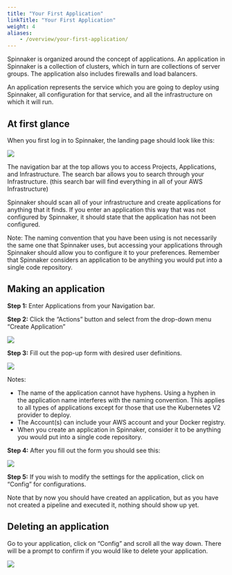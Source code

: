 ```yaml
---
title: "Your First Application"
linkTitle: "Your First Application"
weight: 4
aliases:
    - /overview/your-first-application/
---
```


Spinnaker is organized around the concept of applications. An application in Spinnaker is a collection of clusters, which in turn are collections of server groups. The application also includes firewalls and load balancers.

An application represents the service which you are going to deploy using Spinnaker, all configuration for that service, and all the infrastructure on which it will run.

## At first glance

When you first log in to Spinnaker, the landing page should look like this:

![](/images/Image-2017-03-24-at-3.15.34-PM.png)

The navigation bar at the top allows you to access Projects, Applications, and Infrastructure.
The search bar allows you to search through your Infrastructure.
(this search bar will find everything in all of your AWS Infrastructure)

Spinnaker should scan all of your infrastructure and create applications for anything that it finds.
If you enter an application this way that was not configured by Spinnaker, it should state that the application has not been configured.

Note: The naming convention that you have been using is not necessarily the same one that Spinnaker uses, but accessing your applications through Spinnaker should allow you to configure it to your preferences.
Remember that Spinnaker considers an application to be anything you would put into a single code repository.


## Making an application

**Step 1:** Enter Applications from your Navigation bar.

**Step 2:** Click the “Actions” button and select from the drop-down menu “Create Application”

![](/images/Image-2017-03-24-at-3.20.41-PM.png)

**Step 3:** Fill out the pop-up form with desired user definitions.

![](/images/Image-2017-03-24-at-3.22.30-PM.png)

Notes:
-  The name of the application cannot have hyphens. Using a hyphen in the application name interferes with the naming convention. This applies to all types of applications except for those that use the Kubernetes V2 provider to deploy.
- The Account(s) can include your AWS account and your Docker registry.
- When you create an application in Spinnaker, consider it to be anything you would put into a single code repository.

**Step 4:** After you fill out the form you should see this:

![](/images/Image-2017-03-24-at-3.26.40-PM.png)

**Step 5:** If you wish to modify the settings for the application, click on “Config” for configurations.

Note that by now you should have created an application, but as you have not created a pipeline and executed it, nothing should show up yet.


## Deleting an application

Go to your application, click on “Config” and scroll all the way down. There will be a prompt to confirm if you would like to delete your application.

![](/images/Image-2017-03-24-at-3.28.14-PM.png)
